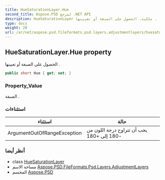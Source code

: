 ```yaml
---
title: HueSaturationLayer.Hue
second_title: Aspose.PSD لمرجع .NET API
description: HueSaturationLayer ملكية. الحصول على الصبغة أو تعيينها .
type: docs
weight: 20
url: /ar/net/aspose.psd.fileformats.psd.layers.adjustmentlayers/huesaturationlayer/hue/
---
```

## HueSaturationLayer.Hue property

الحصول على الصبغة أو تعيينها .

```csharp
public short Hue { get; set; }
```

### Property_Value

الصبغة .

### استثناءات

| استثناء | حالة |
| --- | --- |
| ArgumentOutOfRangeException | يجب أن تتراوح درجة اللون من -180 إلى +180 |

### أنظر أيضا

* class [HueSaturationLayer](../)
* مساحة الاسم [Aspose.PSD.FileFormats.Psd.Layers.AdjustmentLayers](../../huesaturationlayer/)
* المجسم [Aspose.PSD](../../../)


